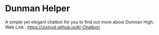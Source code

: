 #  Dunman Helper
A simple yet elegant chatbot for you to find out more about Dunman High.
Web Link : https://zixinxd.github.io/AI-Chatbot/
